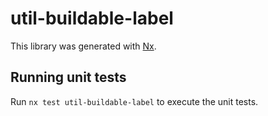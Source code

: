 # util-buildable-label

This library was generated with [Nx](https://nx.dev).

## Running unit tests

Run `nx test util-buildable-label` to execute the unit tests.

